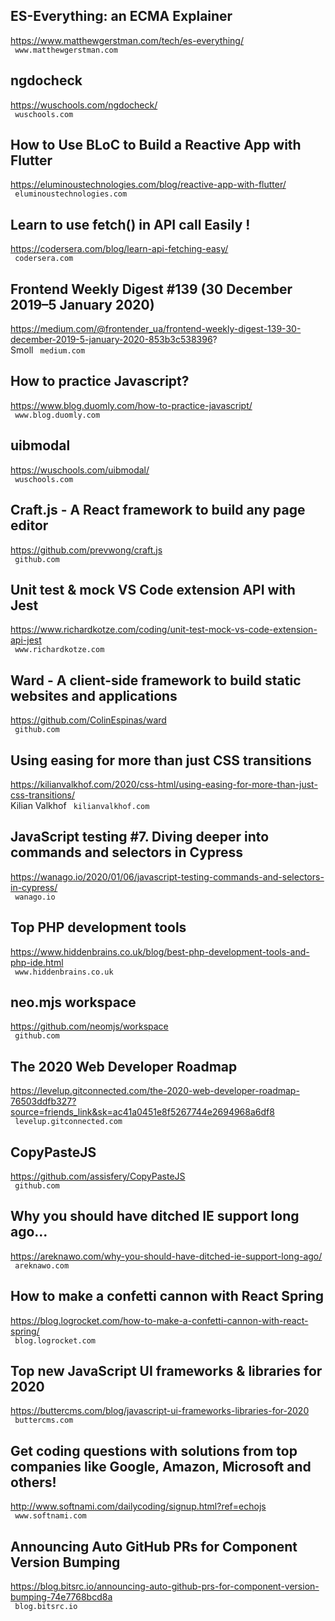 ## ES-Everything: an ECMA Explainer  
https://www.matthewgerstman.com/tech/es-everything/  
 ` www.matthewgerstman.com`
  

## ngdocheck  
https://wuschools.com/ngdocheck/  
 ` wuschools.com`
  

## How to Use BLoC to Build a Reactive App with Flutter  
https://eluminoustechnologies.com/blog/reactive-app-with-flutter/  
 ` eluminoustechnologies.com`
  

## Learn to use fetch() in API call Easily !  
https://codersera.com/blog/learn-api-fetching-easy/  
 ` codersera.com`
  

## Frontend Weekly Digest #139 (30 December 2019–5 January 2020)  
https://medium.com/@frontender_ua/frontend-weekly-digest-139-30-december-2019-5-january-2020-853b3c538396?  
Smoll ` medium.com`
  

## How to practice Javascript?  
https://www.blog.duomly.com/how-to-practice-javascript/  
 ` www.blog.duomly.com`
  

## uibmodal  
https://wuschools.com/uibmodal/  
 ` wuschools.com`
  

## Craft.js - A React framework to build any page editor  
https://github.com/prevwong/craft.js  
 ` github.com`
  

## Unit test & mock VS Code extension API with Jest  
https://www.richardkotze.com/coding/unit-test-mock-vs-code-extension-api-jest  
 ` www.richardkotze.com`
  

## Ward - A client-side framework to build static websites and applications  
https://github.com/ColinEspinas/ward  
 ` github.com`
  

## Using easing for more than just CSS transitions  
https://kilianvalkhof.com/2020/css-html/using-easing-for-more-than-just-css-transitions/  
Kilian Valkhof ` kilianvalkhof.com`
  

## JavaScript testing #7. Diving deeper into commands and selectors in Cypress  
https://wanago.io/2020/01/06/javascript-testing-commands-and-selectors-in-cypress/  
 ` wanago.io`
  

## Top PHP development tools  
https://www.hiddenbrains.co.uk/blog/best-php-development-tools-and-php-ide.html  
 ` www.hiddenbrains.co.uk`
  

## neo.mjs workspace  
https://github.com/neomjs/workspace  
 ` github.com`
  

## The 2020 Web Developer Roadmap  
https://levelup.gitconnected.com/the-2020-web-developer-roadmap-76503ddfb327?source=friends_link&sk=ac41a0451e8f5267744e2694968a6df8  
 ` levelup.gitconnected.com`
  

## CopyPasteJS  
https://github.com/assisfery/CopyPasteJS  
 ` github.com`
  

## Why you should have ditched IE support long ago...  
https://areknawo.com/why-you-should-have-ditched-ie-support-long-ago/  
 ` areknawo.com`
  

## How to make a confetti cannon with React Spring  
https://blog.logrocket.com/how-to-make-a-confetti-cannon-with-react-spring/  
 ` blog.logrocket.com`
  

## Top new JavaScript UI frameworks & libraries for 2020  
https://buttercms.com/blog/javascript-ui-frameworks-libraries-for-2020  
 ` buttercms.com`
  

## Get coding questions with solutions from top companies like Google, Amazon, Microsoft and others!  
http://www.softnami.com/dailycoding/signup.html?ref=echojs  
 ` www.softnami.com`
  

## Announcing Auto GitHub PRs for Component Version Bumping  
https://blog.bitsrc.io/announcing-auto-github-prs-for-component-version-bumping-74e7768bcd8a  
 ` blog.bitsrc.io`
  

